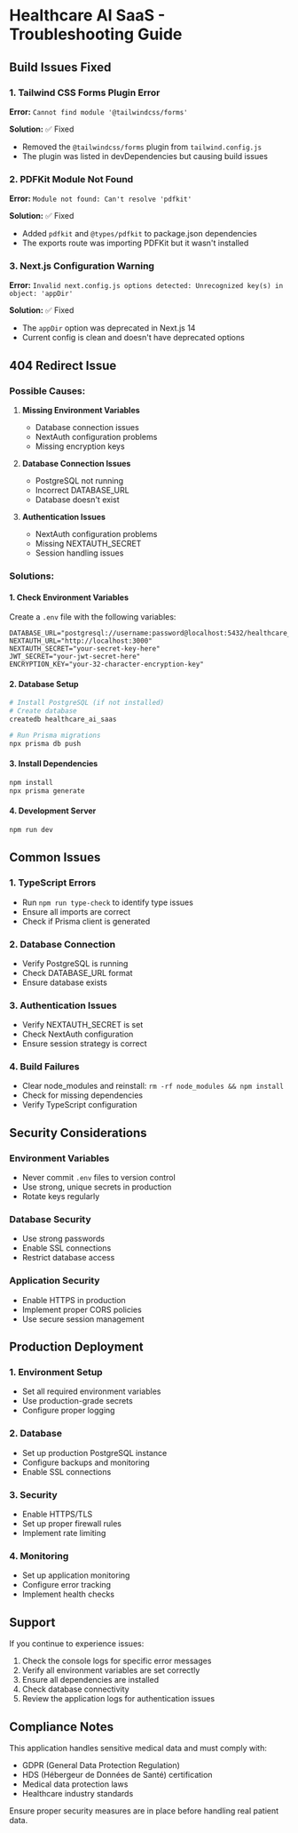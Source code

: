# Healthcare AI SaaS - Troubleshooting Guide

## Build Issues Fixed

### 1. Tailwind CSS Forms Plugin Error
**Error:** `Cannot find module '@tailwindcss/forms'`

**Solution:** ✅ Fixed
- Removed the `@tailwindcss/forms` plugin from `tailwind.config.js`
- The plugin was listed in devDependencies but causing build issues

### 2. PDFKit Module Not Found
**Error:** `Module not found: Can't resolve 'pdfkit'`

**Solution:** ✅ Fixed
- Added `pdfkit` and `@types/pdfkit` to package.json dependencies
- The exports route was importing PDFKit but it wasn't installed

### 3. Next.js Configuration Warning
**Error:** `Invalid next.config.js options detected: Unrecognized key(s) in object: 'appDir'`

**Solution:** ✅ Fixed
- The `appDir` option was deprecated in Next.js 14
- Current config is clean and doesn't have deprecated options

## 404 Redirect Issue

### Possible Causes:
1. **Missing Environment Variables**
   - Database connection issues
   - NextAuth configuration problems
   - Missing encryption keys

2. **Database Connection Issues**
   - PostgreSQL not running
   - Incorrect DATABASE_URL
   - Database doesn't exist

3. **Authentication Issues**
   - NextAuth configuration problems
   - Missing NEXTAUTH_SECRET
   - Session handling issues

### Solutions:

#### 1. Check Environment Variables
Create a `.env` file with the following variables:
```env
DATABASE_URL="postgresql://username:password@localhost:5432/healthcare_ai_saas"
NEXTAUTH_URL="http://localhost:3000"
NEXTAUTH_SECRET="your-secret-key-here"
JWT_SECRET="your-jwt-secret-here"
ENCRYPTION_KEY="your-32-character-encryption-key"
```

#### 2. Database Setup
```bash
# Install PostgreSQL (if not installed)
# Create database
createdb healthcare_ai_saas

# Run Prisma migrations
npx prisma db push
```

#### 3. Install Dependencies
```bash
npm install
npx prisma generate
```

#### 4. Development Server
```bash
npm run dev
```

## Common Issues

### 1. TypeScript Errors
- Run `npm run type-check` to identify type issues
- Ensure all imports are correct
- Check if Prisma client is generated

### 2. Database Connection
- Verify PostgreSQL is running
- Check DATABASE_URL format
- Ensure database exists

### 3. Authentication Issues
- Verify NEXTAUTH_SECRET is set
- Check NextAuth configuration
- Ensure session strategy is correct

### 4. Build Failures
- Clear node_modules and reinstall: `rm -rf node_modules && npm install`
- Check for missing dependencies
- Verify TypeScript configuration

## Security Considerations

### Environment Variables
- Never commit `.env` files to version control
- Use strong, unique secrets in production
- Rotate keys regularly

### Database Security
- Use strong passwords
- Enable SSL connections
- Restrict database access

### Application Security
- Enable HTTPS in production
- Implement proper CORS policies
- Use secure session management

## Production Deployment

### 1. Environment Setup
- Set all required environment variables
- Use production-grade secrets
- Configure proper logging

### 2. Database
- Set up production PostgreSQL instance
- Configure backups and monitoring
- Enable SSL connections

### 3. Security
- Enable HTTPS/TLS
- Set up proper firewall rules
- Implement rate limiting

### 4. Monitoring
- Set up application monitoring
- Configure error tracking
- Implement health checks

## Support

If you continue to experience issues:

1. Check the console logs for specific error messages
2. Verify all environment variables are set correctly
3. Ensure all dependencies are installed
4. Check database connectivity
5. Review the application logs for authentication issues

## Compliance Notes

This application handles sensitive medical data and must comply with:
- GDPR (General Data Protection Regulation)
- HDS (Hébergeur de Données de Santé) certification
- Medical data protection laws
- Healthcare industry standards

Ensure proper security measures are in place before handling real patient data.